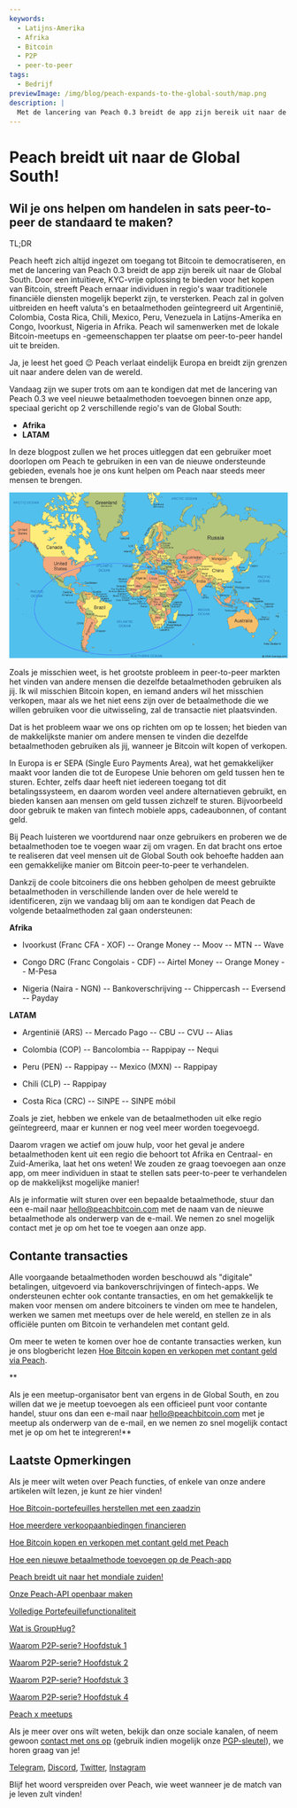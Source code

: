 ```yaml
---
keywords:
  - Latijns-Amerika
  - Afrika
  - Bitcoin
  - P2P
  - peer-to-peer
tags:
  - Bedrijf
previewImage: /img/blog/peach-expands-to-the-global-south/map.png
description: |
  Met de lancering van Peach 0.3 breidt de app zijn bereik uit naar de Global South.
---
```


# Peach breidt uit naar de Global South!

## Wil je ons helpen om handelen in sats peer-to-peer de standaard te maken?

TL;DR

Peach heeft zich altijd ingezet om toegang tot Bitcoin te democratiseren, en met de lancering van Peach 0.3 breidt de app zijn bereik uit naar de Global South. Door een intuïtieve, KYC-vrije oplossing te bieden voor het kopen van Bitcoin, streeft Peach ernaar individuen in regio's waar traditionele financiële diensten mogelijk beperkt zijn, te versterken. Peach zal in golven uitbreiden en heeft valuta's en betaalmethoden geïntegreerd uit Argentinië, Colombia, Costa Rica, Chili, Mexico, Peru, Venezuela in Latijns-Amerika en Congo, Ivoorkust, Nigeria in Afrika. Peach wil samenwerken met de lokale Bitcoin-meetups en -gemeenschappen ter plaatse om peer-to-peer handel uit te breiden.

Ja, je leest het goed 😉 Peach verlaat eindelijk Europa en breidt zijn grenzen uit naar andere delen van de wereld.

Vandaag zijn we super trots om aan te kondigen dat met de lancering van Peach 0.3 we veel nieuwe betaalmethoden toevoegen binnen onze app, speciaal gericht op 2 verschillende regio's van de Global South:

- **Afrika**
- **LATAM**

In deze blogpost zullen we het proces uitleggen dat een gebruiker moet doorlopen om Peach te gebruiken in een van de nieuwe ondersteunde gebieden, evenals hoe je ons kunt helpen om Peach naar steeds meer mensen te brengen.

![](/img/blog/peach-expands-to-the-global-south/map.png)

Zoals je misschien weet, is het grootste probleem in peer-to-peer markten het vinden van andere mensen die dezelfde betaalmethoden gebruiken als jij. Ik wil misschien Bitcoin kopen, en iemand anders wil het misschien verkopen, maar als we het niet eens zijn over de betaalmethode die we willen gebruiken voor die uitwisseling, zal de transactie niet plaatsvinden.

Dat is het probleem waar we ons op richten om op te lossen; het bieden van de makkelijkste manier om andere mensen te vinden die dezelfde betaalmethoden gebruiken als jij, wanneer je Bitcoin wilt kopen of verkopen.

In Europa is er SEPA (Single Euro Payments Area), wat het gemakkelijker maakt voor landen die tot de Europese Unie behoren om geld tussen hen te sturen. Echter, zelfs daar heeft niet iedereen toegang tot dit betalingssysteem, en daarom worden veel andere alternatieven gebruikt, en bieden kansen aan mensen om geld tussen zichzelf te sturen. Bijvoorbeeld door gebruik te maken van fintech mobiele apps, cadeaubonnen, of contant geld.

Bij Peach luisteren we voortdurend naar onze gebruikers en proberen we de betaalmethoden toe te voegen waar zij om vragen. En dat bracht ons ertoe te realiseren dat veel mensen uit de Global South ook behoefte hadden aan een gemakkelijke manier om Bitcoin peer-to-peer te verhandelen.

Dankzij de coole bitcoiners die ons hebben geholpen de meest gebruikte betaalmethoden in verschillende landen over de hele wereld te identificeren, zijn we vandaag blij om aan te kondigen dat Peach de volgende betaalmethoden zal gaan ondersteunen:

**Afrika**

- Ivoorkust (Franc CFA - XOF)
  -- Orange Money
  -- Moov
  -- MTN
  -- Wave

- Congo DRC (Franc Congolais - CDF)
  -- Airtel Money
  -- Orange Money
  -- M-Pesa

- Nigeria (Naira - NGN)
  -- Bankoverschrijving
  -- Chippercash
  -- Eversend
  -- Payday

**LATAM**

- Argentinië (ARS)
  -- Mercado Pago
  -- CBU
  -- CVU
  -- Alias

- Colombia (COP)
  -- Bancolombia
  -- Rappipay
  -- Nequi

- Peru (PEN)
  -- Rappipay
  -- Mexico (MXN)
  -- Rappipay

- Chili (CLP)
  -- Rappipay

- Costa Rica (CRC)
  -- SINPE
  -- SINPE móbil

Zoals je ziet, hebben we enkele van de betaalmethoden uit elke regio geïntegreerd, maar er kunnen er nog veel meer worden toegevoegd.

Daarom vragen we actief om jouw hulp, voor het geval je andere betaalmethoden kent uit een regio die behoort tot Afrika en Centraal- en Zuid-Amerika, laat het ons weten! We zouden ze graag toevoegen aan onze app, om meer individuen in staat te stellen sats peer-to-peer te verhandelen op de makkelijkst mogelijke manier!

Als je informatie wilt sturen over een bepaalde betaalmethode, stuur dan een e-mail naar [hello@peachbitcoin.com](mailto:hello@peachbitcoin.com) met de naam van de nieuwe betaalmethode als onderwerp van de e-mail. We nemen zo snel mogelijk contact met je op om het toe te voegen aan onze app.

## Contante transacties

Alle voorgaande betaalmethoden worden beschouwd als "digitale" betalingen, uitgevoerd via bankoverschrijvingen of fintech-apps. We ondersteunen echter ook contante transacties, en om het gemakkelijk te maken voor mensen om andere bitcoiners te vinden om mee te handelen, werken we samen met meetups over de hele wereld, en stellen ze in als officiële punten om Bitcoin te verhandelen met contant geld.

Om meer te weten te komen over hoe de contante transacties werken, kun je ons blogbericht lezen [Hoe Bitcoin kopen en verkopen met contant geld via Peach](https://peachbitcoin.com/nl/blog/how-to-buy-and-sell-bitcoin-with-cash-using-peach/).

**

Als je een meetup-organisator bent van ergens in de Global South, en zou willen dat we je meetup toevoegen als een officieel punt voor contante handel, stuur ons dan een e-mail naar [hello@peachbitcoin.com](mailto:hello@peachbitcoin.com) met je meetup als onderwerp van de e-mail, en we nemen zo snel mogelijk contact met je op om het te integreren!**

## Laatste Opmerkingen

Als je meer wilt weten over Peach functies, of enkele van onze andere artikelen wilt lezen, je kunt ze hier vinden!

[Hoe Bitcoin-portefeuilles herstellen met een zaadzin](https://peachbitcoin.com/nl/blog/how-to-restore-peach-wallet/)

[Hoe meerdere verkoopaanbiedingen financieren](https://peachbitcoin.com/nl/blog/funding-multiple-sell-offers/)

[Hoe Bitcoin kopen en verkopen met contant geld met Peach](https://peachbitcoin.com/nl/blog/how-to-buy-and-sell-bitcoin-with-cash-using-peach/)

[Hoe een nieuwe betaalmethode toevoegen op de Peach-app](https://peachbitcoin.com/nl/blog/how-to-add-a-payment-method/)

[Peach breidt uit naar het mondiale zuiden!](https://peachbitcoin.com/nl/blog/peach-expands-to-the-global-south/)

[Onze Peach-API openbaar maken](https://peachbitcoin.com/nl/blog/making-our-peach-api-public/)

[Volledige Portefeuillefunctionaliteit](https://peachbitcoin.com/nl/blog/full-wallet-functionality/)

[Wat is GroupHug?](https://peachbitcoin.com/nl/blog/group-hug/)

[Waarom P2P-serie? Hoofdstuk 1](https://peachbitcoin.com/nl/blog/why-p2p-chapter-1/)

[Waarom P2P-serie? Hoofdstuk 2](https://peachbitcoin.com/nl/blog/why-p2p-chapter-2/)

[Waarom P2P-serie? Hoofdstuk 3](https://peachbitcoin.com/nl/blog/why-p2p-chapter-3-circular-economies/)

[Waarom P2P-serie? Hoofdstuk 4](https://peachbitcoin.com/nl/blog/why-p2p-chapter-4-chains-of-trust/)

[Peach x meetups](https://peachbitcoin.com/nl/blog/peach-for-meetups/)

Als je meer over ons wilt weten, bekijk dan onze sociale kanalen, of neem gewoon [contact met ons op](mailto:hello@peachbitcoin.com) (gebruik indien mogelijk onze [PGP-sleutel](https://keys.openpgp.org/vks/v1/by-fingerprint/48339A19645E2E53488E0E5479E1B270FACD1BD2)), we horen graag van je!

[Telegram](https://t.me/+GkOW1J-ixBBkZWRk), [Discord](https://discord.gg/ypeHz3SW54), [Twitter](https://twitter.com/peachbitcoin), [Instagram](https://instagram.com/peachbitcoin)

Blijf het woord verspreiden over Peach, wie weet wanneer je de match van je leven zult vinden!
